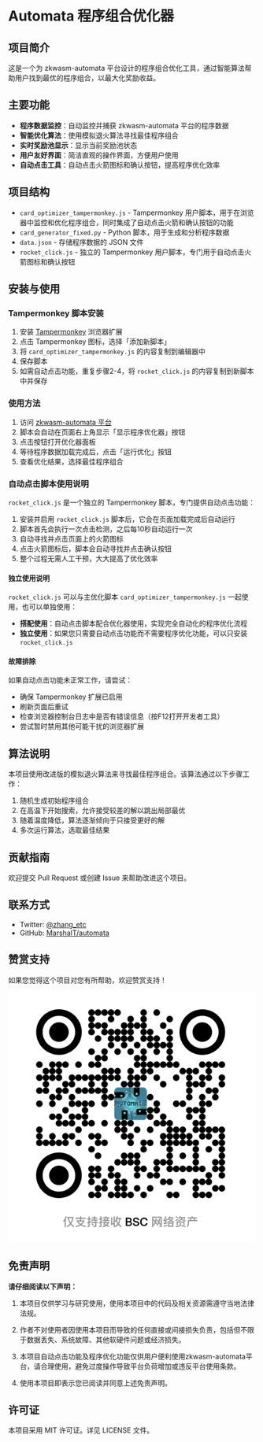 # Automata 程序组合优化器

## 项目简介

这是一个为 zkwasm-automata 平台设计的程序组合优化工具，通过智能算法帮助用户找到最优的程序组合，以最大化奖励收益。

## 主要功能

- **程序数据监控**：自动监控并捕获 zkwasm-automata 平台的程序数据
- **智能优化算法**：使用模拟退火算法寻找最佳程序组合
- **实时奖励池显示**：显示当前奖励池状态
- **用户友好界面**：简洁直观的操作界面，方便用户使用
- **自动点击工具**：自动点击火箭图标和确认按钮，提高程序优化效率

## 项目结构

- `card_optimizer_tampermonkey.js` - Tampermonkey 用户脚本，用于在浏览器中监控和优化程序组合，同时集成了自动点击火箭和确认按钮的功能
- `card_generator_fixed.py` - Python 脚本，用于生成和分析程序数据
- `data.json` - 存储程序数据的 JSON 文件
- `rocket_click.js` - 独立的 Tampermonkey 用户脚本，专门用于自动点击火箭图标和确认按钮

## 安装与使用

### Tampermonkey 脚本安装

1. 安装 [Tampermonkey](https://www.tampermonkey.net/) 浏览器扩展
2. 点击 Tampermonkey 图标，选择「添加新脚本」
3. 将 `card_optimizer_tampermonkey.js` 的内容复制到编辑器中
4. 保存脚本
5. 如需自动点击功能，重复步骤2-4，将 `rocket_click.js` 的内容复制到新脚本中并保存

### 使用方法

1. 访问 [zkwasm-automata 平台](https://automata.zkplay.app/)
2. 脚本会自动在页面右上角显示「显示程序优化器」按钮
3. 点击按钮打开优化器面板
4. 等待程序数据加载完成后，点击「运行优化」按钮
5. 查看优化结果，选择最佳程序组合

### 自动点击脚本使用说明

`rocket_click.js` 是一个独立的 Tampermonkey 脚本，专门提供自动点击功能：

1. 安装并启用 `rocket_click.js` 脚本后，它会在页面加载完成后自动运行
2. 脚本首先会执行一次点击检测，之后每10秒自动运行一次
3. 自动寻找并点击页面上的火箭图标
4. 点击火箭图标后，脚本会自动寻找并点击确认按钮
5. 整个过程无需人工干预，大大提高了优化效率

#### 独立使用说明

`rocket_click.js` 可以与主优化脚本 `card_optimizer_tampermonkey.js` 一起使用，也可以单独使用：

- **搭配使用**：自动点击脚本配合优化器使用，实现完全自动化的程序优化流程
- **独立使用**：如果您只需要自动点击功能而不需要程序优化功能，可以只安装 `rocket_click.js`

#### 故障排除

如果自动点击功能未正常工作，请尝试：

- 确保 Tampermonkey 扩展已启用
- 刷新页面后重试
- 检查浏览器控制台日志中是否有错误信息（按F12打开开发者工具）
- 尝试暂时禁用其他可能干扰的浏览器扩展

## 算法说明

本项目使用改进版的模拟退火算法来寻找最佳程序组合。该算法通过以下步骤工作：

1. 随机生成初始程序组合
2. 在高温下开始搜索，允许接受较差的解以跳出局部最优
3. 随着温度降低，算法逐渐倾向于只接受更好的解
4. 多次运行算法，选取最佳结果

## 贡献指南

欢迎提交 Pull Request 或创建 Issue 来帮助改进这个项目。

## 联系方式

- Twitter: [@zhang_etc](https://x.com/zhang_etc)
- GitHub: [MarshalT/automata](https://github.com/MarshalT/automata)

## 赞赏支持

如果您觉得这个项目对您有所帮助，欢迎赞赏支持！

![赞赏码](image.png)

## 免责声明

**请仔细阅读以下声明：**

1. 本项目仅供学习与研究使用，使用本项目中的代码及相关资源需遵守当地法律法规。

2. 作者不对使用者因使用本项目而导致的任何直接或间接损失负责，包括但不限于数据丢失、系统故障、其他软硬件问题或经济损失。

3. 本项目自动点击功能及程序优化功能仅供用户便利使用zkwasm-automata平台，请合理使用，避免过度操作导致平台负荷增加或违反平台使用条款。

4. 使用本项目即表示您已阅读并同意上述免责声明。

## 许可证

本项目采用 MIT 许可证。详见 LICENSE 文件。

